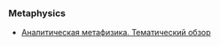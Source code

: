 ### Metaphysics
- [Аналитическая метафизика. Тематический обзор](https://deep-econom.livejournal.com/1055099.html)
